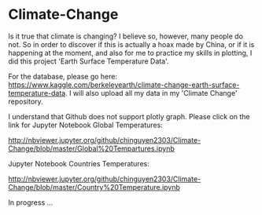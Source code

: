 # Climate-Change
Is it true that climate is changing? I believe so, however, many people do not. So in order to discover if this is actually a hoax made by China, or if it is happening at the moment, and also for me to practice my skills in plotting, I did this project 'Earth Surface Temperature Data'. 

For the database, please go here: https://www.kaggle.com/berkeleyearth/climate-change-earth-surface-temperature-data.
I will also upload all my data in my 'Climate Change' repository. 

I understand that Github does not support plotly graph. Please click on the link for Jupyter Notebook
Global Temperatures: 

http://nbviewer.jupyter.org/github/chinguyen2303/Climate-Change/blob/master/Global%20Tempartures.ipynb

Jupyter Notebook Countries Temperatures: 

http://nbviewer.jupyter.org/github/chinguyen2303/Climate-Change/blob/master/Country%20Temperature.ipynb

In progress ...  
